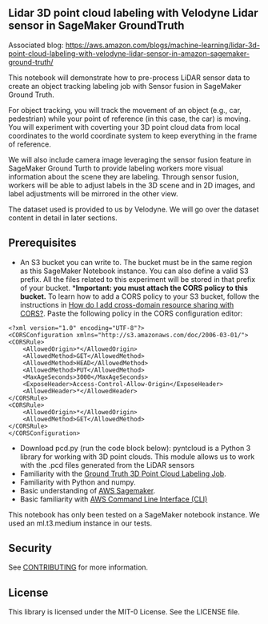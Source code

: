 ##  Lidar 3D point cloud labeling with Velodyne Lidar sensor in SageMaker GroundTruth

Associated blog: https://aws.amazon.com/blogs/machine-learning/lidar-3d-point-cloud-labeling-with-velodyne-lidar-sensor-in-amazon-sagemaker-ground-truth/

This notebook will demonstrate how to pre-process LiDAR sensor data to create an object tracking labeling job with Sensor fusion in SageMaker Ground Truth.

For object tracking, you will track the movement of an object (e.g., car, pedestrian) while your point of reference (in this case, the car) is moving. You will experiment with coverting your 3D point cloud data from local coordinates to the world coordinate system to keep everything in the frame of reference.

We will also include camera image leveraging the sensor fusion feature in SageMaker Ground Turth to provide labeling workers more visual information about the scene they are labeling. Through sensor fusion, workers will be able to adjust labels in the 3D scene and in 2D images, and label adjustments will be mirrored in the other view.

The dataset used is provided to us by Velodyne. We will go over the dataset content in detail in later sections.

## Prerequisites

- An S3 bucket you can write to. The bucket must be in the same region as this SageMaker Notebook instance. You can also define a valid S3 prefix. All the files related to this experiment will be stored in that prefix of your bucket. ***Important: you must attach the CORS policy to this bucket.** To learn how to add a CORS policy to your S3 bucket, follow the instructions in [How do I add cross-domain resource sharing with CORS?](https://docs.aws.amazon.com/AmazonS3/latest/userguide/enabling-cors-examples.html). Paste the following policy in the CORS configuration editor:

```
<?xml version="1.0" encoding="UTF-8"?>
<CORSConfiguration xmlns="http://s3.amazonaws.com/doc/2006-03-01/">
<CORSRule>
    <AllowedOrigin>*</AllowedOrigin>
    <AllowedMethod>GET</AllowedMethod>
    <AllowedMethod>HEAD</AllowedMethod>
    <AllowedMethod>PUT</AllowedMethod>
    <MaxAgeSeconds>3000</MaxAgeSeconds>
    <ExposeHeader>Access-Control-Allow-Origin</ExposeHeader>
    <AllowedHeader>*</AllowedHeader>
</CORSRule>
<CORSRule>
    <AllowedOrigin>*</AllowedOrigin>
    <AllowedMethod>GET</AllowedMethod>
</CORSRule>
</CORSConfiguration>
```

- Download pcd.py (run the code block below): pyntcloud is a Python 3 library for working with 3D point clouds. This module allows us to work with the .pcd files generated from the LiDAR sensors
- Familiarity with the [Ground Truth 3D Point Cloud Labeling Job](https://docs.aws.amazon.com/sagemaker/latest/dg/sms-point-cloud.html).
- Familiarity with Python and numpy.
- Basic understanding of [AWS Sagemaker](https://aws.amazon.com/sagemaker/).
- Basic familiarity with [AWS Command Line Interface (CLI)](https://aws.amazon.com/cli/)

This notebook has only been tested on a SageMaker notebook instance. We used an ml.t3.medium instance in our tests.


## Security

See [CONTRIBUTING](CONTRIBUTING.md#security-issue-notifications) for more information.

## License

This library is licensed under the MIT-0 License. See the LICENSE file.

